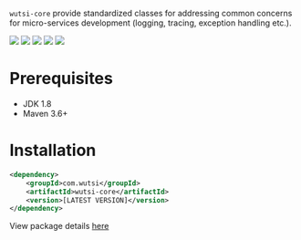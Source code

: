 `wutsi-core` provide standardized classes for addressing common concerns for micro-services development (logging, tracing, exception handling etc.).


![](https://github.com/wutsi/wutsi-core/workflows/build/badge.svg)
[![](https://img.shields.io/codecov/c/github/wutsi/wutsi-core/master.svg)](https://codecov.io/gh/wutsi/wutsi-core)
![](https://img.shields.io/badge/jdk-1.8-brightgreen.svg)
![](https://img.shields.io/badge/language-kotlin-blue.svg)
![](https://img.shields.io/badge/maven-3.6+-blue)



# Prerequisites
- JDK 1.8
- Maven 3.6+ 


# Installation
```xml
<dependency>
    <groupId>com.wutsi</groupId>
    <artifactId>wutsi-core</artifactId>
    <version>[LATEST VERSION]</version>
</dependency>
```

View package details [here](https://github.com/wutsi/wutsi-core/packages)
